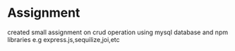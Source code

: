 # Assignment
created small assignment on crud operation using mysql database and npm libraries e.g express.js,sequilize,joi,etc
